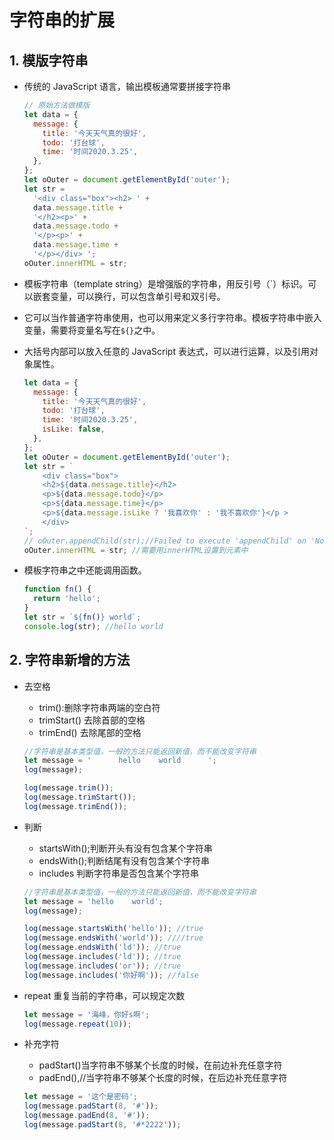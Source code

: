 # 字符串的扩展

## 1. 模版字符串

- 传统的 JavaScript 语言，输出模板通常要拼接字符串

  ```js
  // 原始方法做模版
  let data = {
    message: {
      title: '今天天气真的很好',
      todo: '打台球',
      time: '时间2020.3.25',
    },
  };
  let oOuter = document.getElementById('outer');
  let str =
    '<div class="box"><h2> ' +
    data.message.title +
    '</h2><p>' +
    data.message.todo +
    '</p><p>' +
    data.message.time +
    '</p></div> ';
  oOuter.innerHTML = str;
  ```

- 模板字符串（template string）是增强版的字符串，用反引号（\`）标识。可以嵌套变量，可以换行，可以包含单引号和双引号。

- 它可以当作普通字符串使用，也可以用来定义多行字符串。模板字符串中嵌入变量，需要将变量名写在`${}`之中。

- 大括号内部可以放入任意的 JavaScript 表达式，可以进行运算，以及引用对象属性。

  ```js
  let data = {
    message: {
      title: '今天天气真的很好',
      todo: '打台球',
      time: '时间2020.3.25',
      isLike: false,
    },
  };
  let oOuter = document.getElementById('outer');
  let str = `
      <div class="box">
      <h2>${data.message.title}</h2>
      <p>${data.message.todo}</p>
      <p>${data.message.time}</p>
      <p>${data.message.isLike ? '我喜欢你' : '我不喜欢你'}</p >
      </div>
  `;
  // oOuter.appendChild(str);//Failed to execute 'appendChild' on 'Node': parameter 1 is not of type 'Node'.
  oOuter.innerHTML = str; //需要用innerHTML设置到元素中
  ```

- 模板字符串之中还能调用函数。

  ```js
  function fn() {
    return 'hello';
  }
  let str = `${fn()} world`;
  console.log(str); //hello world
  ```

## 2. 字符串新增的方法

- 去空格

  - trim():删除字符串两端的空白符
  - trimStart() 去除首部的空格
  - trimEnd() 去除尾部的空格

  ```js
  //字符串是基本类型值，一般的方法只能返回新值，而不能改变字符串
  let message = '      hello    world      ';
  log(message);

  log(message.trim());
  log(message.trimStart());
  log(message.trimEnd());
  ```

- 判断

  - startsWith();判断开头有没有包含某个字符串
  - endsWith();判断结尾有没有包含某个字符串
  - includes 判断字符串是否包含某个字符串

  ```js
  //字符串是基本类型值，一般的方法只能返回新值，而不能改变字符串
  let message = 'hello    world';
  log(message);

  log(message.startsWith('hello')); //true
  log(message.endsWith('world')); ////true
  log(message.endsWith('ld')); //true
  log(message.includes('ld')); //true
  log(message.includes('or')); //true
  log(message.includes('你好啊')); //false
  ```

- repeat 重复当前的字符串，可以规定次数

  ```js
  let message = '海峰，你好s啊';
  log(message.repeat(10));
  ```

- 补充字符

  - padStart()当字符串不够某个长度的时候，在前边补充任意字符
  - padEnd(),//当字符串不够某个长度的时候，在后边补充任意字符

  ```js
  let message = '这个是密码';
  log(message.padStart(8, '#'));
  log(message.padEnd(8, '#'));
  log(message.padStart(8, '#*2222'));
  ```
